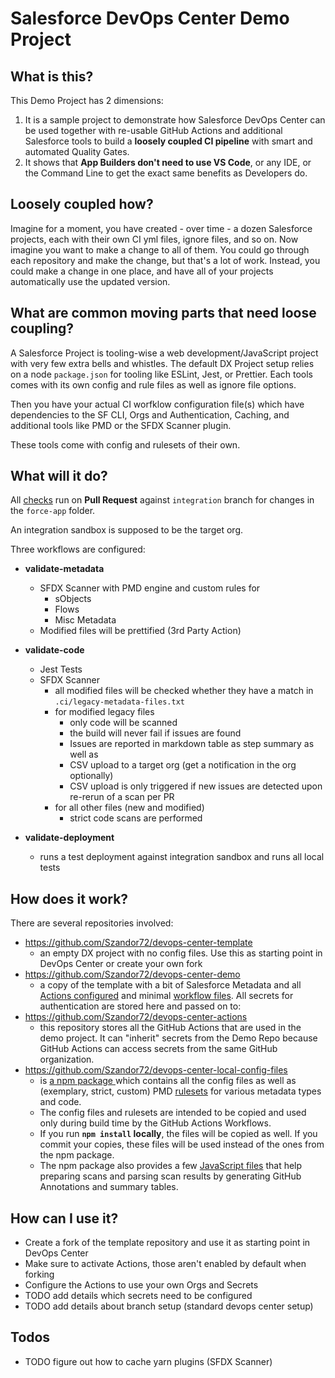# Salesforce DevOps Center Demo Project

## What is this?

This Demo Project has 2 dimensions:

1. It is a sample project to demonstrate how Salesforce DevOps Center can be used together with
   re-usable GitHub Actions and additional Salesforce tools to build a **loosely coupled **CI**
   pipeline** with smart and automated Quality Gates.
2. It shows that **App Builders don't need to use VS Code**, or any IDE, or the Command Line to get
   the exact same benefits as Developers do.

## Loosely coupled how?

Imagine for a moment, you have created - over time - a dozen Salesforce projects, each with their
own CI yml files, ignore files, and so on. Now imagine you want to make a change to all of them. You
could go through each repository and make the change, but that's a lot of work. Instead, you could
make a change in one place, and have all of your projects automatically use the updated version.

## What are common moving parts that need loose coupling?

A Salesforce Project is tooling-wise a web development/JavaScript project with very few extra bells
and whistles. The default DX Project setup relies on a node `package.json` for tooling like ESLint,
Jest, or Prettier. Each tools comes with its own config and rule files as well as ignore file
options.

Then you have your actual CI worfklow configuration file(s) which have dependencies to the SF CLI,
Orgs and Authentication, Caching, and additional tools like PMD or the SFDX Scanner plugin.

These tools come with config and rulesets of their own.

## What will it do?

All [checks](https://github.com/Szandor72/devops-center-demo/actions) run on **Pull Request**
against `integration` branch for changes in the `force-app` folder.

An integration sandbox is supposed to be the target org.

Three workflows are configured:

- **validate-metadata**

  - SFDX Scanner with PMD engine and custom rules for
    - sObjects
    - Flows
    - Misc Metadata
  - Modified files will be prettified (3rd Party Action)

- **validate-code**

  - Jest Tests
  - SFDX Scanner
    - all modified files will be checked whether they have a match in
      `.ci/legacy-metadata-files.txt`
    - for modified legacy files
      - only code will be scanned
      - the build will never fail if issues are found
      - Issues are reported in markdown table as step summary as well as
      - CSV upload to a target org (get a notification in the org optionally)
      - CSV upload is only triggered if new issues are detected upon re-rerun of a scan per
        PR
    - for all other files (new and modified)
      - strict code scans are performed

- **validate-deployment**

  - runs a test deployment against integration sandbox and runs all local tests

## How does it work?

There are several repositories involved:

- https://github.com/Szandor72/devops-center-template
  - an empty DX project with no config files. Use this as starting point in DevOps Center or
    create your own fork
- https://github.com/Szandor72/devops-center-demo
  - a copy of the template with a bit of Salesforce Metadata and all
    [Actions configured](https://github.com/Szandor72/devops-center-demo/actions) and minimal
    [workflow files](https://github.com/Szandor72/devops-center-demo/tree/main/.github/workflows).
    All secrets for authentication are stored here and passed on to:
- https://github.com/Szandor72/devops-center-actions
  - this repository stores all the GitHub Actions that are used in the demo project. It can
    "inherit" secrets from the Demo Repo because GitHub Actions can access secrets from the same
    GitHub organization.
- https://github.com/Szandor72/devops-center-local-config-files
  - is [a npm package ](https://www.npmjs.com/package/devops-center-local-config-files) which
    contains all the config files as well as (exemplary, strict, custom) PMD
    [rulesets](https://github.com/Szandor72/devops-center-local-config-files/tree/main/pmd-rulesets)
    for various metadata types and code.
  - The config files and rulesets are intended to be copied and used only during build time by
    the GitHub Actions Workflows.
  - If you run **`npm install` locally**, the files will be copied as well. If you commit your
    copies, these files will be used instead of the ones from the npm package.
  - The npm package also provides a few
    [JavaScript files](https://github.com/Szandor72/devops-center-local-config-files/tree/main/ci-scripts)
    that help preparing scans and parsing scan results by generating GitHub Annotations and
    summary tables.

## How can I use it?

- Create a fork of the template repository and use it as starting point in DevOps Center
- Make sure to activate Actions, those aren't enabled by default when forking
- Configure the Actions to use your own Orgs and Secrets
- TODO add details which secrets need to be configured
- TODO add details about branch setup (standard devops center setup)

## Todos

- TODO figure out how to cache yarn plugins (SFDX Scanner)
